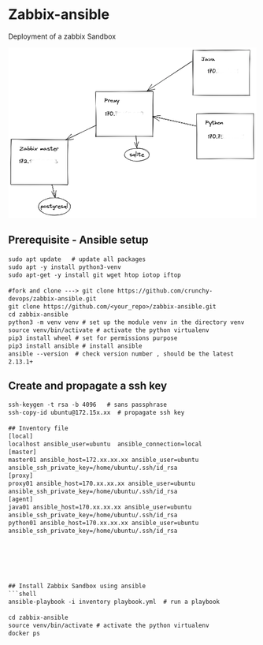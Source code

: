 # Zabbix-ansible

Deployment of a zabbix Sandbox 

![zabbix_architecture](screenshots/sandbox.png)

## Prerequisite - Ansible setup 
```shell
sudo apt update   # update all packages
sudo apt -y install python3-venv
sudo apt-get -y install git wget htop iotop iftop

#fork and clone ---> git clone https://github.com/crunchy-devops/zabbix-ansible.git
git clone https://github.com/<your_repo>/zabbix-ansible.git
cd zabbix-ansible
python3 -m venv venv # set up the module venv in the directory venv
source venv/bin/activate # activate the python virtualenv
pip3 install wheel # set for permissions purpose
pip3 install ansible # install ansible
ansible --version  # check version number , should be the latest 2.13.1+
```

## Create and propagate a ssh key
```shell
ssh-keygen -t rsa -b 4096   # sans passphrase
ssh-copy-id ubuntu@172.15x.xx  # propagate ssh key

## Inventory file 
[local]
localhost ansible_user=ubuntu  ansible_connection=local 
[master]
master01 ansible_host=172.xx.xx.xx ansible_user=ubuntu ansible_ssh_private_key=/home/ubuntu/.ssh/id_rsa
[proxy]
proxy01 ansible_host=170.xx.xx.xx ansible_user=ubuntu ansible_ssh_private_key=/home/ubuntu/.ssh/id_rsa
[agent]
java01 ansible_host=170.xx.xx.xx ansible_user=ubuntu ansible_ssh_private_key=/home/ubuntu/.ssh/id_rsa
python01 ansible_host=170.xx.xx.xx ansible_user=ubuntu ansible_ssh_private_key=/home/ubuntu/.ssh/id_rsa






## Install Zabbix Sandbox using ansible 
```shell
ansible-playbook -i inventory playbook.yml  # run a playbook

cd zabbix-ansible
source venv/bin/activate # activate the python virtualenv
docker ps 
```


